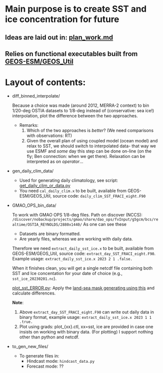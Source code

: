 # Main purpose is to create SST and ice concentration for future

## Ideas are laid out in: [plan_work.md](https://github.com/sanAkel/future_sst_fraci/blob/main/plan_work.md)

## Relies on functional executables built from [GEOS-ESM/GEOS_Util](https://github.com/GEOS-ESM/GEOS_Util/tree/main/pre/prepare_ocnExtData)

# Layout of contents:

- diff_binned_interpolate/

  Because a choice was made (around 2012, MERRA-2 context) to bin 1/20-deg OSTIA datasets to 1/8-deg instead of (conservative: sea ice!) interpolation,
  plot the difference between the two approaches.
  
  - Remarks:
    1. Which of the two approaches is _better_? (We need comparisons with observations: RT)
    2. Given the overall plan of using coupled model (ocean model) and relax to SST, we should switch to interpolated data- that way we use ESMF and
       _some_ day this step can be done on-line (on the fly; Ben connection: when we get there). Relaxation can be interpreted as on _operator_...

- gen_daily_clim_data/

  - Used for generating daily climatology, see script: [get_daily_clim_or_data.py](https://github.com/sanAkel/future_sst_fraci/blob/main/gen_daily_clim/get_daily_clim_or_data.py)
  - You need `cal_daily_clim.x` to be built, available from GEOS-ESM/GEOS_Util, 
    source code: `daily_clim_SST_FRACI_eight.F90`

- GMAO_OPS_bin_data/

  To work with GMAO OPS 1/8-deg files. Path on discover (NCCS):
  `/discover/nobackup/projects/gmao/share/dao_ops/fvInput/g5gcm/bcs/realtime/OSTIA_REYNOLDS/2880x1440/`
  As one can see these
  - Datasets are binary formatted.
  - Are yearly files, whereas we are working with daily data.
 
  Therefore we need `extract_daily_sst_ice.x` to be built, available from GEOS-ESM/GEOS_Util, source code: `extract_day_SST_FRACI_eight.F90`.
  Example usage: `extract_daily_sst_ice.x 2023 2 1 .false.`

  When it finishes clean, you will get a single netcdf file containing both SST and Ice concentation for your date of choice (e.g., `sst_ice_20230201.nc`).

  [plot_sst_ERROR.py](https://github.com/sanAkel/future_sst_fraci/blob/main/GMAO_OPS_bin_data/plot_sst_ERROR.py):
  Apply the [land-sea mask generating using this](https://github.com/sanAkel/future_sst_fraci/blob/main/gen_daily_clim_data/make_clean_land_sea_mask.ipynb) and calculate differences.

  **Note**: 
    1. Above `extract_day_SST_FRACI_eight.F90` can write out daily data in binary format, example usage: `extract_daily_sst_ice.x 2023 1 1 .true.`
    2. Plot using grads: plot_{xx}.ctl, xx=sst, ice are provided in case one insists on working with binary data. (For plotting) I support nothing other than python and netcdf.

- to_gen_new_files/

  - To generate files in:
    - Hindcast mode: `hindcast_data.py`
    - Forecast mode: ??
    
